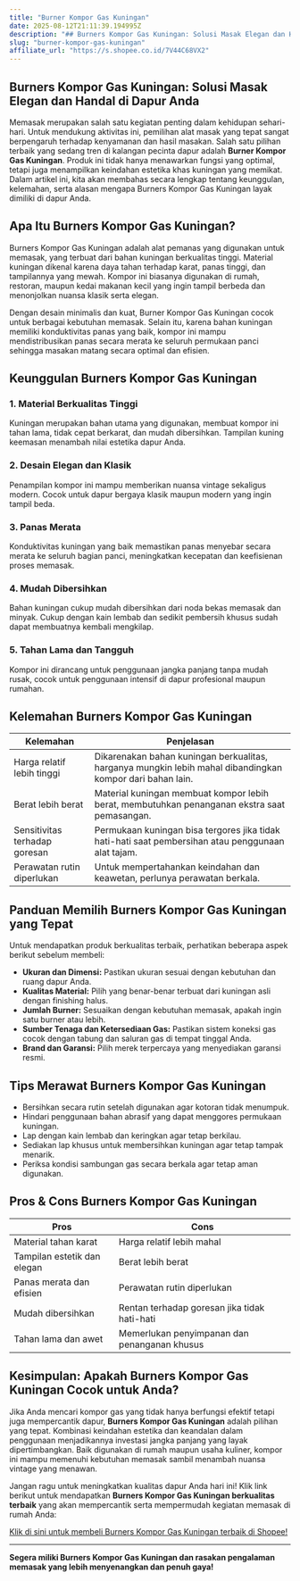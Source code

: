 ```yaml
---
title: "Burner Kompor Gas Kuningan"
date: 2025-08-12T21:11:39.194995Z
description: "## Burners Kompor Gas Kuningan: Solusi Masak Elegan dan Handal di Dapur Anda..."
slug: "burner-kompor-gas-kuningan"
affiliate_url: "https://s.shopee.co.id/7V44C68VX2"
---
```

## Burners Kompor Gas Kuningan: Solusi Masak Elegan dan Handal di Dapur Anda

Memasak merupakan salah satu kegiatan penting dalam kehidupan sehari-hari. Untuk mendukung aktivitas ini, pemilihan alat masak yang tepat sangat berpengaruh terhadap kenyamanan dan hasil masakan. Salah satu pilihan terbaik yang sedang tren di kalangan pecinta dapur adalah **Burner Kompor Gas Kuningan**. Produk ini tidak hanya menawarkan fungsi yang optimal, tetapi juga menampilkan keindahan estetika khas kuningan yang memikat. Dalam artikel ini, kita akan membahas secara lengkap tentang keunggulan, kelemahan, serta alasan mengapa Burners Kompor Gas Kuningan layak dimiliki di dapur Anda.

## Apa Itu Burners Kompor Gas Kuningan?

Burners Kompor Gas Kuningan adalah alat pemanas yang digunakan untuk memasak, yang terbuat dari bahan kuningan berkualitas tinggi. Material kuningan dikenal karena daya tahan terhadap karat, panas tinggi, dan tampilannya yang mewah. Kompor ini biasanya digunakan di rumah, restoran, maupun kedai makanan kecil yang ingin tampil berbeda dan menonjolkan nuansa klasik serta elegan.

Dengan desain minimalis dan kuat, Burner Kompor Gas Kuningan cocok untuk berbagai kebutuhan memasak. Selain itu, karena bahan kuningan memiliki konduktivitas panas yang baik, kompor ini mampu mendistribusikan panas secara merata ke seluruh permukaan panci sehingga masakan matang secara optimal dan efisien.

## Keunggulan Burners Kompor Gas Kuningan

### 1. Material Berkualitas Tinggi
Kuningan merupakan bahan utama yang digunakan, membuat kompor ini tahan lama, tidak cepat berkarat, dan mudah dibersihkan. Tampilan kuning keemasan menambah nilai estetika dapur Anda.

### 2. Desain Elegan dan Klasik
Penampilan kompor ini mampu memberikan nuansa vintage sekaligus modern. Cocok untuk dapur bergaya klasik maupun modern yang ingin tampil beda.

### 3. Panas Merata
Konduktivitas kuningan yang baik memastikan panas menyebar secara merata ke seluruh bagian panci, meningkatkan kecepatan dan keefisienan proses memasak.

### 4. Mudah Dibersihkan
Bahan kuningan cukup mudah dibersihkan dari noda bekas memasak dan minyak. Cukup dengan kain lembab dan sedikit pembersih khusus sudah dapat membuatnya kembali mengkilap.

### 5. Tahan Lama dan Tangguh
Kompor ini dirancang untuk penggunaan jangka panjang tanpa mudah rusak, cocok untuk penggunaan intensif di dapur profesional maupun rumahan.

## Kelemahan Burners Kompor Gas Kuningan

| Kelemahan                          | Penjelasan                                               |
|-----------------------------------|----------------------------------------------------------|
| Harga relatif lebih tinggi     | Dikarenakan bahan kuningan berkualitas, harganya mungkin lebih mahal dibandingkan kompor dari bahan lain. |
| Berat lebih berat              | Material kuningan membuat kompor lebih berat, membutuhkan penanganan ekstra saat pemasangan. |
| Sensitivitas terhadap goresan  | Permukaan kuningan bisa tergores jika tidak hati-hati saat pembersihan atau penggunaan alat tajam. |
| Perawatan rutin diperlukan     | Untuk mempertahankan keindahan dan keawetan, perlunya perawatan berkala. |

## Panduan Memilih Burners Kompor Gas Kuningan yang Tepat

Untuk mendapatkan produk berkualitas terbaik, perhatikan beberapa aspek berikut sebelum membeli:

- **Ukuran dan Dimensi:** Pastikan ukuran sesuai dengan kebutuhan dan ruang dapur Anda.
- **Kualitas Material:** Pilih yang benar-benar terbuat dari kuningan asli dengan finishing halus.
- **Jumlah Burner:** Sesuaikan dengan kebutuhan memasak, apakah ingin satu burner atau lebih.
- **Sumber Tenaga dan Ketersediaan Gas:** Pastikan sistem koneksi gas cocok dengan tabung dan saluran gas di tempat tinggal Anda.
- **Brand dan Garansi:** Pilih merek terpercaya yang menyediakan garansi resmi.

## Tips Merawat Burners Kompor Gas Kuningan

- Bersihkan secara rutin setelah digunakan agar kotoran tidak menumpuk.
- Hindari penggunaan bahan abrasif yang dapat menggores permukaan kuningan.
- Lap dengan kain lembab dan keringkan agar tetap berkilau.
- Sediakan lap khusus untuk membersihkan kuningan agar tetap tampak menarik.
- Periksa kondisi sambungan gas secara berkala agar tetap aman digunakan.

## Pros & Cons Burners Kompor Gas Kuningan

| **Pros**                         | **Cons**                                 |
|----------------------------------|------------------------------------------|
| Material tahan karat             | Harga relatif lebih mahal             |
| Tampilan estetik dan elegan     | Berat lebih berat                     |
| Panas merata dan efisien        | Perawatan rutin diperlukan             |
| Mudah dibersihkan               | Rentan terhadap goresan jika tidak hati-hati |
| Tahan lama dan awet             | Memerlukan penyimpanan dan penanganan khusus |

## Kesimpulan: Apakah Burners Kompor Gas Kuningan Cocok untuk Anda?

Jika Anda mencari kompor gas yang tidak hanya berfungsi efektif tetapi juga mempercantik dapur, **Burners Kompor Gas Kuningan** adalah pilihan yang tepat. Kombinasi keindahan estetika dan keandalan dalam penggunaan menjadikannya investasi jangka panjang yang layak dipertimbangkan. Baik digunakan di rumah maupun usaha kuliner, kompor ini mampu memenuhi kebutuhan memasak sambil menambah nuansa vintage yang menawan.

Jangan ragu untuk meningkatkan kualitas dapur Anda hari ini! Klik link berikut untuk mendapatkan **Burners Kompor Gas Kuningan berkualitas terbaik** yang akan mempercantik serta mempermudah kegiatan memasak di rumah Anda:

[Klik di sini untuk membeli Burners Kompor Gas Kuningan terbaik di Shopee!](https://s.shopee.co.id/7V44C68VX2)

---

**Segera miliki Burners Kompor Gas Kuningan dan rasakan pengalaman memasak yang lebih menyenangkan dan penuh gaya!**